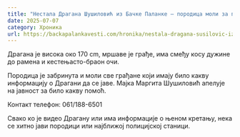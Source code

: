 ```yaml
---
title: "Нестала Драгана Шушиловић из Бачке Паланке – породица моли за помоћ"
date: 2025-07-07
category: Хроника
url: https://backapalankavesti.com/hronika/nestala-dragana-susilovic-iz-backe-palanke-porodica-moli-za-pomoc/
---
```


Драгана је висока око 170 cm, мршаве је грађе, има смеђу косу дужине до рамена и кестењасто-браон очи.

Породица је забринута и моли све грађане који имају било какву информацију о Драгани да се јаве. Мајка Маргита Шушиловић апелује на јавност за било какву помоћ.

Контакт телефон: 061/188-6501

Свако ко је видео Драгану или има информације о њеном кретању, нека се хитно јави породици или најближој полицијској станици.
